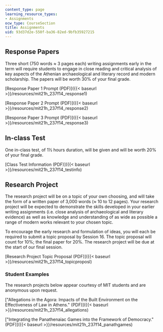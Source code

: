 ```yaml
---
content_type: page
learning_resource_types:
- Assignments
ocw_type: CourseSection
title: Assignments
uid: 93d37d2e-550f-ba36-82ed-9bfb35927215
---
```


Response Papers
---------------

Three short (750 words ≈ 3 pages each) writing assignments early in the term will require students to engage in close reading and critical analysis of key aspects of the Athenian archaeological and literary record and modern scholarship. The papers will be worth 30% of your final grade.

[Response Paper 1 Prompt (PDF)]({{< baseurl >}}/resources/mit21h_237f14_response1)

[Response Paper 2 Prompt (PDF)]({{< baseurl >}}/resources/mit21h_237f14_response2)

[Response Paper 3 Prompt (PDF)]({{< baseurl >}}/resources/mit21h_237f14_response3)

In-class Test
-------------

One in-class test, of 1½ hours duration, will be given and will be worth 20% of your final grade.

[Class Test Information (PDF)]({{< baseurl >}}/resources/mit21h_237f14_testinfo)

Research Project
----------------

The research project will be on a topic of your own choosing, and will take the form of a written paper of 3,000 words (≈ 10 to 12 pages). Your research project will be expected to demonstrate the skills developed in your earlier writing assignments (i.e. close analysis of archaeological and literary evidence) as well as knowledge and understanding of as wide as possible a range of modern works relevant to your chosen topic.

To encourage the early research and formulation of ideas, you will each be required to submit a topic proposal by Session 16. The topic proposal will count for 10%; the final paper for 20%. The research project will be due at the start of our final session.

[Research Project Topic Proposal (PDF)]({{< baseurl >}}/resources/mit21h_237f14_topicproposl)

### Student Examples

The research projects below appear courtesy of MIT students and are anonymous upon request.

["Allegations in the Agora: Impacts of the Built Environment on the Effectiveness of Law in Athens." (PDF)]({{< baseurl >}}/resources/mit21h_237f14_allegations)

["Integrating the Panathenaiac Games into the Framework of Democracy." (PDF)]({{< baseurl >}}/resources/mit21h_237f14_panathgames)